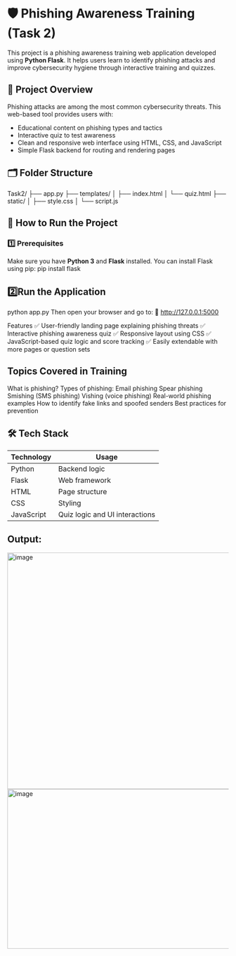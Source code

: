 # 🛡️ Phishing Awareness Training (Task 2)

This project is a phishing awareness training web application developed using **Python Flask**. It helps users learn to identify phishing attacks and improve cybersecurity hygiene through interactive training and quizzes.

## 📌 Project Overview

Phishing attacks are among the most common cybersecurity threats. This web-based tool provides users with:

- Educational content on phishing types and tactics  
- Interactive quiz to test awareness  
- Clean and responsive web interface using HTML, CSS, and JavaScript  
- Simple Flask backend for routing and rendering pages  

## 🗂️ Folder Structure

Task2/
├── app.py 
├── templates/ 
│ ├── index.html 
│ └── quiz.html
├── static/ 
│ ├── style.css 
│ └── script.js

## 🚀 How to Run the Project

### 1️⃣ Prerequisites

Make sure you have **Python 3** and **Flask** installed. You can install Flask using pip:
pip install flask

## 2️⃣Run the Application
python app.py
Then open your browser and go to:
📍 http://127.0.0.1:5000

Features
✅ User-friendly landing page explaining phishing threats
✅ Interactive phishing awareness quiz
✅ Responsive layout using CSS
✅ JavaScript-based quiz logic and score tracking
✅ Easily extendable with more pages or question sets

## Topics Covered in Training
What is phishing?
Types of phishing:
   Email phishing
   Spear phishing
   Smishing (SMS phishing)
   Vishing (voice phishing)
Real-world phishing examples
How to identify fake links and spoofed senders
Best practices for prevention

## 🛠️ Tech Stack
| Technology | Usage                          |
| ---------- | ------------------------------ |
| Python     | Backend logic                  |
| Flask      | Web framework                  |
| HTML       | Page structure                 |
| CSS        | Styling                        |
| JavaScript | Quiz logic and UI interactions |


## Output:
<img width="958" height="539" alt="image" src="https://github.com/user-attachments/assets/107c39d1-c209-463e-9168-3f1bba5c9a24" />

<img width="542" height="364" alt="image" src="https://github.com/user-attachments/assets/7207facf-df7d-42a6-8c15-6f7a2977e197" />











